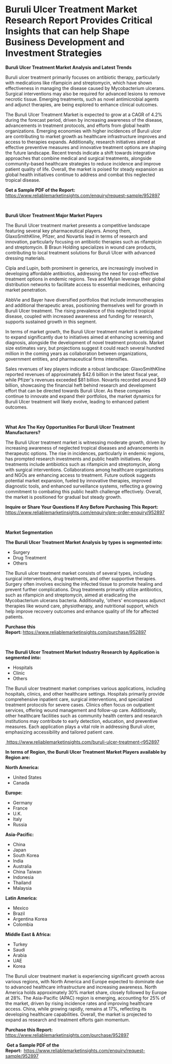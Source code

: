 <p><h1>Buruli Ulcer Treatment Market Research Report Provides Critical Insights that can help Shape Business Development and Investment Strategies</h1></p><p><strong>Buruli Ulcer Treatment Market Analysis and Latest Trends</strong></p>
<p><p>Buruli ulcer treatment primarily focuses on antibiotic therapy, particularly with medications like rifampicin and streptomycin, which have shown effectiveness in managing the disease caused by Mycobacterium ulcerans. Surgical interventions may also be required for advanced lesions to remove necrotic tissue. Emerging treatments, such as novel antimicrobial agents and adjunct therapies, are being explored to enhance clinical outcomes. </p><p>The Buruli Ulcer Treatment Market is expected to grow at a CAGR of 4.2% during the forecast period, driven by increasing awareness of the disease, advancements in treatment protocols, and efforts from global health organizations. Emerging economies with higher incidences of Buruli ulcer are contributing to market growth as healthcare infrastructure improves and access to therapies expands. Additionally, research initiatives aimed at effective preventive measures and innovative treatment options are shaping the future landscape. Recent trends indicate a shift towards integrative approaches that combine medical and surgical treatments, alongside community-based healthcare strategies to reduce incidence and improve patient quality of life. Overall, the market is poised for steady expansion as global health initiatives continue to address and combat this neglected tropical disease.</p></p>
<p><strong>Get a Sample PDF of the Report:&nbsp;</strong> <a href="https://www.reliablemarketinsights.com/enquiry/request-sample/952897?utm_campaign=2743&utm_medium=2&utm_source=Github&utm_content=ia&utm_term=18042025&utm_id=buruli-ulcer-treatment">https://www.reliablemarketinsights.com/enquiry/request-sample/952897</a></p>
<p>&nbsp;</p>
<p><strong>Buruli Ulcer Treatment Major Market Players</strong></p>
<p><p>The Buruli Ulcer treatment market presents a competitive landscape featuring several key pharmaceutical players. Among them, GlaxoSmithKline, Pfizer, and Novartis lead in terms of research and innovation, particularly focusing on antibiotic therapies such as rifampicin and streptomycin. B Braun Holding specializes in wound care products, contributing to local treatment solutions for Buruli Ulcer with advanced dressing materials.</p><p>Cipla and Lupin, both prominent in generics, are increasingly involved in developing affordable antibiotics, addressing the need for cost-effective treatment options in endemic regions. Teva and Mylan leverage their global distribution networks to facilitate access to essential medicines, enhancing market penetration.</p><p>AbbVie and Bayer have diversified portfolios that include immunotherapies and additional therapeutic areas, positioning themselves well for growth in Buruli Ulcer treatment. The rising prevalence of this neglected tropical disease, coupled with increased awareness and funding for research, supports sustained growth in this segment.</p><p>In terms of market growth, the Buruli Ulcer treatment market is anticipated to expand significantly due to initiatives aimed at enhancing screening and diagnosis, alongside the development of novel treatment protocols. Market size estimates vary, but projections suggest it could reach several hundred million in the coming years as collaboration between organizations, government entities, and pharmaceutical firms intensifies.</p><p>Sales revenues of key players indicate a robust landscape: GlaxoSmithKline reported revenues of approximately $42.6 billion in the latest fiscal year, while Pfizer's revenues exceeded $81 billion. Novartis recorded around $49 billion, showcasing the financial heft behind research and development effort that can be directed towards Buruli Ulcer. As these companies continue to innovate and expand their portfolios, the market dynamics for Buruli Ulcer treatment will likely evolve, leading to enhanced patient outcomes.</p></p>
<p>&nbsp;</p>
<p><strong>What Are The Key Opportunities For Buruli Ulcer Treatment Manufacturers?</strong></p>
<p><p>The Buruli Ulcer treatment market is witnessing moderate growth, driven by increasing awareness of neglected tropical diseases and advancements in therapeutic options. The rise in incidences, particularly in endemic regions, has prompted research investments and public health initiatives. Key treatments include antibiotics such as rifampicin and streptomycin, along with surgical interventions. Collaborations among healthcare organizations and NGOs are enhancing access to treatment. Future outlook suggests potential market expansion, fueled by innovative therapies, improved diagnostic tools, and enhanced surveillance systems, reflecting a growing commitment to combating this public health challenge effectively. Overall, the market is positioned for gradual but steady growth.</p></p>
<p><strong>Inquire or Share Your Questions If Any Before Purchasing This Report:</strong> <a href="https://www.reliablemarketinsights.com/enquiry/pre-order-enquiry/952897?utm_campaign=2743&utm_medium=2&utm_source=Github&utm_content=ia&utm_term=18042025&utm_id=buruli-ulcer-treatment">https://www.reliablemarketinsights.com/enquiry/pre-order-enquiry/952897</a></p>
<p>&nbsp;</p>
<p><strong>Market Segmentation</strong></p>
<p><strong>The Buruli Ulcer Treatment Market Analysis by types is segmented into:</strong></p>
<p><ul><li>Surgery</li><li>Drug Treatment</li><li>Others</li></ul></p>
<p><p>The Buruli ulcer treatment market consists of several types, including surgical interventions, drug treatments, and other supportive therapies. Surgery often involves excising the infected tissue to promote healing and prevent further complications. Drug treatments primarily utilize antibiotics, such as rifampicin and streptomycin, aimed at eradicating the Mycobacterium ulcerans bacteria. Additionally, 'others' encompass adjunct therapies like wound care, physiotherapy, and nutritional support, which help improve recovery outcomes and enhance quality of life for affected patients.</p></p>
<p><strong>Purchase this Report:&nbsp;</strong><a href="https://www.reliablemarketinsights.com/purchase/952897?utm_campaign=2743&utm_medium=2&utm_source=Github&utm_content=ia&utm_term=18042025&utm_id=buruli-ulcer-treatment">https://www.reliablemarketinsights.com/purchase/952897</a></p>
<p>&nbsp;</p>
<p><strong>The Buruli Ulcer Treatment Market Industry Research by Application is segmented into:</strong></p>
<p><ul><li>Hospitals</li><li>Clinic</li><li>Others</li></ul></p>
<p><p>The Buruli ulcer treatment market comprises various applications, including hospitals, clinics, and other healthcare settings. Hospitals primarily provide comprehensive inpatient care, surgical interventions, and specialized treatment protocols for severe cases. Clinics often focus on outpatient services, offering wound management and follow-up care. Additionally, other healthcare facilities such as community health centers and research institutions may contribute to early detection, education, and preventive measures. Each application plays a vital role in addressing Buruli ulcer, emphasizing accessibility and tailored patient care.</p></p>
<p><a href="https://www.reliablemarketinsights.com/buruli-ulcer-treatment-r952897?utm_campaign=2743&utm_medium=2&utm_source=Github&utm_content=ia&utm_term=18042025&utm_id=buruli-ulcer-treatment">&nbsp;https://www.reliablemarketinsights.com/buruli-ulcer-treatment-r952897</a></p>
<p><strong>In terms of Region, the Buruli Ulcer Treatment Market Players available by Region are:</strong></p>
<p>
    <p> <strong> North America: </strong>
        <ul>
            <li>United States</li>
            <li>Canada</li>
        </ul>
        </p> 
    <p> <strong> Europe: </strong>
        <ul>
            <li>Germany</li>
            <li>France</li>
            <li>U.K.</li>
            <li>Italy</li>
            <li>Russia</li>
        </ul>
        </p> 
    <p> <strong> Asia-Pacific: </strong>
        <ul>
            <li>China</li>
            <li>Japan</li>
            <li>South Korea</li>
            <li>India</li>
            <li>Australia</li>
            <li>China Taiwan</li>
            <li>Indonesia</li>
            <li>Thailand</li>
            <li>Malaysia</li>
        </ul>
        </p> 
    <p> <strong> Latin America: </strong>
        <ul>
            <li>Mexico</li>
            <li>Brazil</li>
            <li>Argentina Korea</li>
            <li>Colombia</li>
        </ul>
        </p> 
    <p> <strong> Middle East & Africa: </strong>
        <ul>
            <li>Turkey</li>
            <li>Saudi</li>
            <li>Arabia</li>
            <li>UAE</li>
            <li>Korea</li>
        </ul>
    </p>
    </p>
<p><p>The Buruli ulcer treatment market is experiencing significant growth across various regions, with North America and Europe expected to dominate due to advanced healthcare infrastructure and increasing awareness. North America holds approximately 30% market share, closely followed by Europe at 28%. The Asia-Pacific (APAC) region is emerging, accounting for 25% of the market, driven by rising incidence rates and improving healthcare access. China, while growing rapidly, remains at 17%, reflecting its developing healthcare capabilities. Overall, the market is projected to expand as research and treatment efforts gain momentum.</p></p>
<p><strong>Purchase this Report: </strong><a href="https://www.reliablemarketinsights.com/purchase/952897?utm_campaign=2743&utm_medium=2&utm_source=Github&utm_content=ia&utm_term=18042025&utm_id=buruli-ulcer-treatment">https://www.reliablemarketinsights.com/purchase/952897</a></p>
<p>&nbsp;<strong>Get a Sample PDF of the Report:&nbsp;&nbsp;</strong><a href="https://www.reliablemarketinsights.com/enquiry/request-sample/952897?utm_campaign=2743&utm_medium=2&utm_source=Github&utm_content=ia&utm_term=18042025&utm_id=buruli-ulcer-treatment">https://www.reliablemarketinsights.com/enquiry/request-sample/952897</a></p>
<p><strong></strong></p>
<p><p></p><p></p><p></p></p>